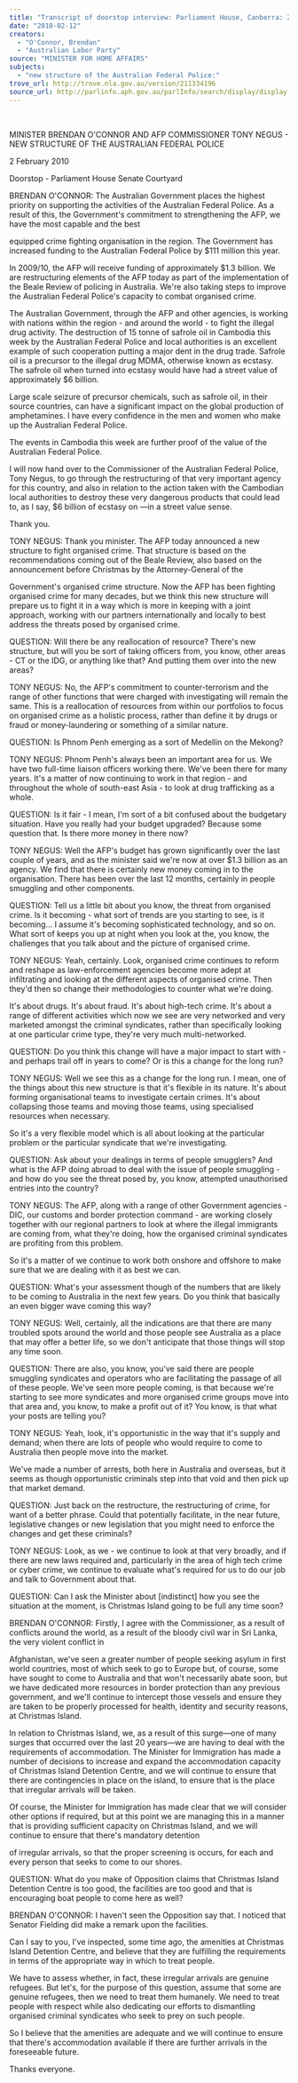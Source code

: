 ```yaml
---
title: "Transcript of doorstop interview: Parliament House, Canberra: 2 February 2010: new structure of the Australian Federal Police:"
date: "2010-02-12"
creators:
  - "O'Connor, Brendan"
  - "Australian Labor Party"
source: "MINISTER FOR HOME AFFAIRS"
subjects:
  - "new structure of the Australian Federal Police:"
trove_url: http://trove.nla.gov.au/version/211334196
source_url: http://parlinfo.aph.gov.au/parlInfo/search/display/display.w3p;query=Id%3A%22media/pressrel/7MXV6%22
---
```


  

 

 MINISTER BRENDAN O'CONNOR AND AFP COMMISSIONER TONY  NEGUS - NEW STRUCTURE OF THE AUSTRALIAN FEDERAL  POLICE 

 2 February 2010  

 Doorstop - Parliament House Senate Courtyard 

 BRENDAN O'CONNOR: The Australian Government places the highest priority on  supporting the activities of the Australian Federal Police. As a result of this, the  Government's commitment to strengthening the AFP, we have the most capable and the best 

 equipped crime fighting organisation in the region. The Government has increased funding to  the Australian Federal Police by $111 million this year.  

 In 2009/10, the AFP will receive funding of approximately $1.3 billion. We are restructuring  elements of the AFP today as part of the implementation of the Beale Review of policing in  Australia. We're also taking steps to improve the Australian Federal Police's capacity to  combat organised crime.  

 The Australian Government, through the AFP and other agencies, is working with nations  within the region - and around the world - to fight the illegal drug activity. The destruction of  15 tonne of safrole oil in Cambodia this week by the Australian Federal Police and local  authorities is an excellent example of such cooperation putting a major dent in the drug trade.  Safrole oil is a precursor to the illegal drug MDMA, otherwise known as ecstasy. The safrole  oil when turned into ecstasy would have had a street value of approximately $6 billion.  

 Large scale seizure of precursor chemicals, such as safrole oil, in their source countries, can  have a significant impact on the global production of amphetamines. I have every confidence  in the men and women who make up the Australian Federal Police.  

 The events in Cambodia this week are further proof of the value of the Australian Federal  Police.  

 I will now hand over to the Commissioner of the Australian Federal Police, Tony Negus, to  go through the restructuring of that very important agency for this country, and also in  relation to the action taken with the Cambodian local authorities to destroy these very  dangerous products that could lead to, as I say, $6 billion of ecstasy on —in a street value  sense.  

 Thank you.  

 TONY NEGUS:  Thank you minister. The AFP today announced a new structure to fight  organised crime. That structure is based on the recommendations coming out of the Beale  Review, also based on the announcement before Christmas by the Attorney-General of the 

 Government's organised crime structure. Now the AFP has been fighting organised crime for  many decades, but we think this new structure will prepare us to fight it in a way which is  more in keeping with a joint approach, working with our partners internationally and locally  to best address the threats posed by organised crime.  

 QUESTION: Will there be any reallocation of resource?   There's new structure, but will you be sort of taking officers from, you know, other areas -  CT or the IDG, or anything like that? And putting them over into the new areas?  

 TONY NEGUS: No, the AFP's commitment to counter-terrorism and the range of other  functions that were charged with investigating will remain the same. This is a reallocation of  resources from within our portfolios to focus on organised crime as a holistic process, rather  than define it by drugs or fraud or money-laundering or something of a similar nature.  

 QUESTION: Is Phnom Penh emerging as a sort of Medellin on the Mekong?  

 TONY NEGUS: Phnom Penh's always been an important area for us. We have two full-time  liaison officers working there. We've been there for many years. It's a matter of now  continuing to work in that region - and throughout the whole of south-east Asia - to look at  drug trafficking as a whole.  

 QUESTION: Is it fair - I mean, I'm sort of a bit confused about the budgetary situation. Have  you really had your budget upgraded? Because some question that. Is there more money in  there now?  

 TONY NEGUS: Well the AFP's budget has grown significantly over the last couple of years,  and as the minister said we're now at over $1.3 billion as an agency.   We find that there is certainly new money coming in to the organisation.   There has been over the last 12 months, certainly in people smuggling and other components.  

 QUESTION: Tell us a little bit about you know, the threat from organised crime. Is it  becoming - what sort of trends are you starting to see, is it becoming… I assume it's  becoming sophisticated technology, and so on. What sort of keeps you up at night when you  look at the, you know, the challenges that you talk about and the picture of organised crime.  

 TONY NEGUS: Yeah, certainly. Look, organised crime continues to reform and reshape as  law-enforcement agencies become more adept at infiltrating and looking at the different  aspects of organised crime. Then they'd then so change their methodologies to counter what  we're doing.  

 It's about drugs. It's about fraud. It's about high-tech crime. It's about a range of different  activities which now we see are very networked and very marketed amongst the criminal  syndicates, rather than specifically looking at one particular crime type, they're very much  multi-networked.  

 QUESTION: Do you think this change will have a major impact to start with - and perhaps  trail off in years to come? Or is this a change for the long run?  

 TONY NEGUS: Well we see this as a change for the long run. I mean, one of the things  about this new structure is that it's flexible in its nature. It's about forming organisational  teams to investigate certain crimes. It's about collapsing those teams and moving those teams,  using specialised resources when necessary.  

 So it's a very flexible model which is all about looking at the particular problem or the  particular syndicate that we're investigating.  

 QUESTION: Ask about your dealings in terms of people smugglers? And what is the AFP  doing abroad to deal with the issue of people smuggling - and how do you see the threat  posed by, you know, attempted unauthorised entries into the country?  

 TONY NEGUS: The AFP, along with a range of other Government agencies - DIC, our  customs and border protection command - are working closely together with our regional  partners to look at where the illegal immigrants are coming from, what they're doing, how the  organised criminal syndicates are profiting from this problem.  

 So it's a matter of we continue to work both onshore and offshore to make sure that we are  dealing with it as best we can.  

 QUESTION: What's your assessment though of the numbers that are likely to be coming to  Australia in the next few years. Do you think that basically an even bigger wave coming this  way?  

 TONY NEGUS: Well, certainly, all the indications are that there are many troubled spots  around the world and those people see Australia as a place that may offer a better life, so we  don't anticipate that those things will stop any time soon.  

 QUESTION: There are also, you know, you've said there are people smuggling syndicates  and operators who are facilitating the passage of all of these people. We've seen more people  coming, is that because we're starting to see more syndicates and more organised crime  groups move into that area and, you know, to make a profit out of it? You know, is that what  your posts are telling you?  

 TONY NEGUS: Yeah, look, it's opportunistic in the way that it's supply and demand; when  there are lots of people who would require to come to Australia then people move into the  market.  

 We've made a number of arrests, both here in Australia and overseas, but it seems as though  opportunistic criminals step into that void and then pick up that market demand.  

 QUESTION: Just back on the restructure, the restructuring of crime, for want of a better  phrase. Could that potentially facilitate, in the near future, legislative changes or new  legislation that you might need to enforce the changes and get these criminals?  

 TONY NEGUS: Look, as we - we continue to look at that very broadly, and if there are new  laws required and, particularly in the area of high tech crime or cyber crime, we continue to  evaluate what's required for us to do our job and talk to Government about that.  

 QUESTION: Can I ask the Minister about [indistinct] how you see the situation at the  moment, is Christmas Island going to be full any time soon?  

 BRENDAN O'CONNOR: Firstly, I agree with the Commissioner, as a result of conflicts  around the world, as a result of the bloody civil war in Sri Lanka, the very violent conflict in 

 Afghanistan, we've seen a greater number of people seeking asylum in first world countries,  most of which seek to go to Europe but, of course, some have sought to come to Australia  and that won't necessarily abate soon, but we have dedicated more resources in border  protection than any previous government, and we'll continue to intercept those vessels and  ensure they are taken to be properly processed for health, identity and security reasons, at  Christmas Island.  

 In relation to Christmas Island, we, as a result of this surge—one of many surges that  occurred over the last 20 years—we are having to deal with the requirements of  accommodation. The Minister for Immigration has made a number of decisions to increase  and expand the accommodation capacity of Christmas Island Detention Centre, and we will  continue to ensure that there are contingencies in place on the island, to ensure that is the  place that irregular arrivals will be taken.  

 Of course, the Minister for Immigration has made clear that we will consider other options if  required, but at this point we are managing this in a manner that is providing sufficient  capacity on Christmas Island, and we will continue to ensure that there's mandatory detention 

 of irregular arrivals, so that the proper screening is occurs, for each and every person that  seeks to come to our shores.  

 QUESTION: What do you make of Opposition claims that Christmas Island Detention  Centre is too good, the facilities are too good and that is encouraging boat people to come  here as well?  

 BRENDAN O'CONNOR: I haven't seen the Opposition say that. I noticed that Senator  Fielding did make a remark upon the facilities.  

 Can I say to you, I've inspected, some time ago, the amenities at Christmas Island Detention  Centre, and believe that they are fulfilling the requirements in terms of the appropriate way in  which to treat people.  

 We have to assess whether, in fact, these irregular arrivals are genuine refugees. But let's, for  the purpose of this question, assume that some are genuine refugees, then we need to treat  them humanely. We need to treat people with respect while also dedicating our efforts to  dismantling organised criminal syndicates who seek to prey on such people.  

 So I believe that the amenities are adequate and we will continue to ensure that there's  accommodation available if there are further arrivals in the foreseeable future.  

 Thanks everyone.  

  


